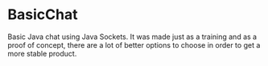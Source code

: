 # BasicChat

Basic Java chat using Java Sockets. It was made just as a training and as a proof of concept, there are a lot of better options to choose in
order to get a more stable product.
